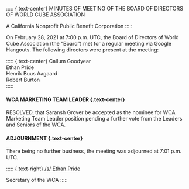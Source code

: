 ::::: {.text-center}
MINUTES OF MEETING OF THE BOARD OF DIRECTORS OF WORLD CUBE ASSOCIATION

A California Nonprofit Public Benefit Corporation
:::::

On February 28, 2021 at 7:00 p.m. UTC, the Board of Directors of World Cube Association (the “Board”) met for a regular meeting via Google Hangouts. The following directors were present at the meeting:

::::: {.text-center}
Callum Goodyear <br>
Ethan Pride <br>
Henrik Buus Aagaard <br>
Robert Burton <br>
:::::


#### **WCA MARKETING TEAM LEADER** {.text-center}

RESOLVED, that Saransh Grover be accepted as the nominee for WCA Marketing Team Leader position pending a further vote from the Leaders and Seniors of the WCA.

#### **ADJOURNMENT** {.text-center}

There being no further business, the meeting was adjourned at 7:01 p.m. UTC.

::::: {.text-right}
<u>/s/ Ethan Pride</u>

Secretary of the WCA
:::::
